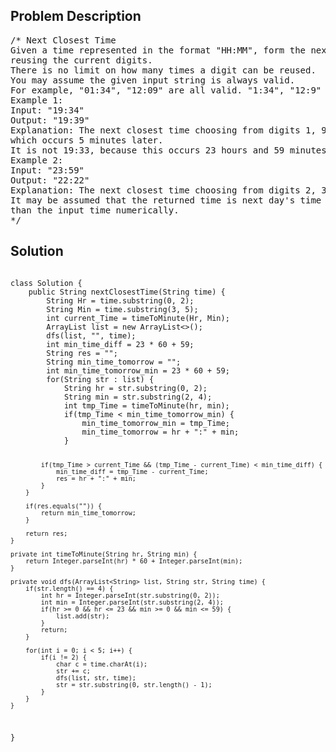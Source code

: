 <!--
<style>
  body { font-family: Arial, sans-serif; }
  .container { max-width: 100%; margin: 0 auto; padding: 10px; }
  .comment-block { max-width: 30%; background-color: #f9f9f9; padding: 10px; border-left: 5px solid #ccc; overflow-wrap: break-word; white-space: pre-wrap; }
  .code-block { background-color: #f4f4f4; padding: 10px; border: 1px solid #ddd; overflow-wrap: break-word; white-space: pre-wrap; }
</style>
-->

<div class='container'>
<h2>Problem Description</h2>
<div class='comment-block'>
<pre>
/* Next Closest Time
Given a time represented in the format "HH:MM", form the next closest time by
reusing the current digits.
There is no limit on how many times a digit can be reused.
You may assume the given input string is always valid.
For example, "01:34", "12:09" are all valid. "1:34", "12:9" are all invalid.
Example 1:
Input: "19:34"
Output: "19:39"
Explanation: The next closest time choosing from digits 1, 9, 3, 4, is 19:39,
which occurs 5 minutes later.
It is not 19:33, because this occurs 23 hours and 59 minutes later.
Example 2:
Input: "23:59"
Output: "22:22"
Explanation: The next closest time choosing from digits 2, 3, 5, 9, is 22:22.
It may be assumed that the returned time is next day's time since it is smaller
than the input time numerically.
*/
</pre>
</div>

<h2>Solution</h2>
<div class='code-block'>
<pre><code class='language-java'>
class Solution {
    public String nextClosestTime(String time) {
        String Hr = time.substring(0, 2);
        String Min = time.substring(3, 5);
        int current_Time = timeToMinute(Hr, Min);
        ArrayList<String> list = new ArrayList<>();
        dfs(list, "", time);
        int min_time_diff = 23 * 60 + 59;
        String res = "";
        String min_time_tomorrow = "";
        int min_time_tomorrow_min = 23 * 60 + 59;
        for(String str : list) {
            String hr = str.substring(0, 2);
            String min = str.substring(2, 4);
            int tmp_Time = timeToMinute(hr, min);
            if(tmp_Time < min_time_tomorrow_min) {
                min_time_tomorrow_min = tmp_Time;
                min_time_tomorrow = hr + ":" + min;
            }
            
            if(tmp_Time > current_Time && (tmp_Time - current_Time) < min_time_diff) {
                min_time_diff = tmp_Time - current_Time;
                res = hr + ":" + min;
            }
        }
        
        if(res.equals("")) {
            return min_time_tomorrow;
        }
        
        return res;  
    }
    
    private int timeToMinute(String hr, String min) {
        return Integer.parseInt(hr) * 60 + Integer.parseInt(min);
    }
    
    private void dfs(ArrayList<String> list, String str, String time) {
        if(str.length() == 4) {
            int hr = Integer.parseInt(str.substring(0, 2));
            int min = Integer.parseInt(str.substring(2, 4));
            if(hr >= 0 && hr <= 23 && min >= 0 && min <= 59) {
                list.add(str);
            }
            return;
        }
        
        for(int i = 0; i < 5; i++) {
            if(i != 2) {
                char c = time.charAt(i);
                str += c;
                dfs(list, str, time);
                str = str.substring(0, str.length() - 1);
            }
        }
    }
}</code></pre>
</div>
</div>
